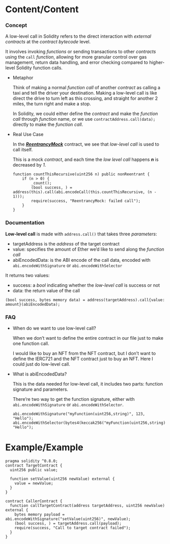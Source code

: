 # Content/Content

### Concept

A low-level call in Solidity refers to the direct interaction with *external contracts* at the *contract bytecode* level. 

It involves invoking *functions* or sending transactions to other *contracts* using the `call` *function*, allowing for more granular control over gas management, return data handling, and error checking compared to higher-level Solidity function calls.

- Metaphor
    
    Think of making a normal *function call* of another *contract* as calling a taxi and tell the driver your destination. Making a low-level call is like direct the drive to turn left as this crossing, and straight for another 2 miles, the turn right and make a stop. 
    
    In Solidity, we could either define the *contract* and make the *function call* through *function* name, or we use `contractAddress.call(data);` directly to make the *function call*. 
    
- Real Use Case
    
    In the ***[ReentrancyMock](https://github.com/OpenZeppelin/openzeppelin-contracts/blob/9ef69c03d13230aeff24d91cb54c9d24c4de7c8b/contracts/mocks/ReentrancyMock.sol#L29)*** contract, we see that *low-level call* is used to call itself.
    
    This is a mock *contract*, and each time the *low level call* happens ***n*** is decreased by *1*. 
    
    ```solidity
    function countThisRecursive(uint256 n) public nonReentrant {
        if (n > 0) {
            _count();
            (bool success, ) = address(this).call(abi.encodeCall(this.countThisRecursive, (n - 1)));
            require(success, "ReentrancyMock: failed call");
        }
    }
    ```
    

### Documentation

**Low-level call** is made with `address.call()` that takes three *parameters*:

- targetAddress is the *address* of the target contract
- value: specifies the amount of Ether we’d like to send along the *function call*
- abiEncodedData: is the ABI encode of the call data, encoded with `abi.encodeWithSignature` or `abi.encodeWithSelector`

It returns two values:

- success: a *bool* indicating whether the *low-level call* is success or not
- data: the return value of the call

```solidity
(bool success, bytes memory data) = address(targetAddress).call{value: amount}(abiEncodedData);
```

### FAQ

- When do we want to use low-level call?
    
    When we don’t want to define the entire contract in our file just to make one function call. 
    
    I would like to buy an NFT from the NFT contract, but I don’t want to define the IERC721 and the NFT contract just to buy an NFT. Here I could just do low-level call.
    
- What is abiEncodedData?
    
    This is the data needed for low-level call, it includes two parts: function signature and parameters.
    
    There’re two way to get the function signature, either with `abi.encodeWithSignature` or `abi.encodeWithSelector`.
    
    ```solidity
    abi.encodeWithSignature("myFunction(uint256,string)", 123, "Hello");
    abi.encodeWithSelector(bytes4(keccak256("myFunction(uint256,string)")),123, "Hello");
    ```
    

# Example/Example

```solidity
pragma solidity ^0.8.0;
contract TargetContract {
  uint256 public value;

  function setValue(uint256 newValue) external {
    value = newValue;
  }
}

contract CallerContract {
  function callTargetContract(address targetAddress, uint256 newValue) external {
    bytes memory payload = abi.encodeWithSignature("setValue(uint256)", newValue);
    (bool success, ) = targetAddress.call(payload);
    require(success, "Call to target contract failed");
  }
}
```